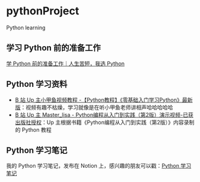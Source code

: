 # pythonProject
Python learning

## 学习 Python 前的准备工作

[学 Python 前的准备工作｜人生苦短，我选 Python](https://mp.weixin.qq.com/s?__biz=MzAxMjY0NTY5OA==&mid=2649912923&idx=1&sn=26e8b3b8a7a12983c03781551b67b96f&chksm=83a87276b4dffb60265b4cc75eab2fe6e7992e924ad2577e2ae45af9a0f2ba1202c27f2f4670&token=154512347&lang=zh_CN#rd)     

## Python 学习资料

* [B 站 Up 主小甲鱼视频教程 -【Python教程】《零基础入门学习Python》最新版](https://www.bilibili.com/video/BV1c4411e77t?p=12)：视频有趣不枯燥，学习就像是在听小甲鱼老师讲相声哈哈哈哈哈    
* [B 站 Up 主 Master_lisa - Python编程从入门到实践（第2版）演示视频-已获出版社授权](https://www.bilibili.com/video/BV19t411m7uU)：Up 主根据书籍《Python编程从入门到实践（第2版）》内容录制的 Python 教程   

## Python 学习笔记

我的 Python 学习笔记，发布在 Notion 上，感兴趣的朋友可以戳：[Python 学习笔记](https://www.notion.so/phh95/Python-5dc96cff59bf498abeccc8504b3b0245)      

